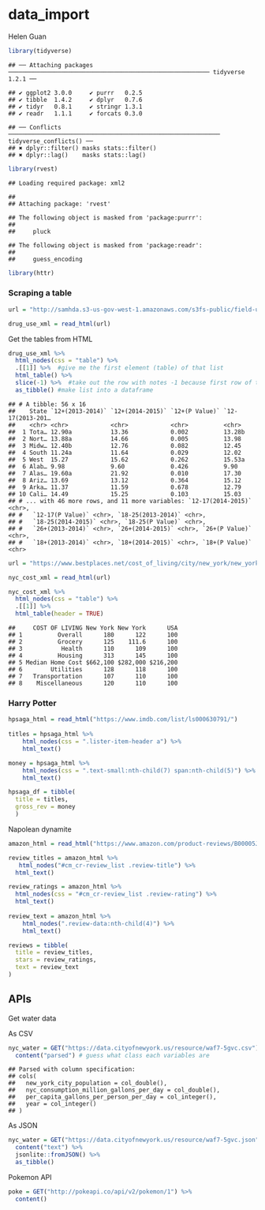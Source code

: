 data\_import
================
Helen Guan

``` r
library(tidyverse)
```

    ## ── Attaching packages ───────────────────────────────────────────────────────── tidyverse 1.2.1 ──

    ## ✔ ggplot2 3.0.0     ✔ purrr   0.2.5
    ## ✔ tibble  1.4.2     ✔ dplyr   0.7.6
    ## ✔ tidyr   0.8.1     ✔ stringr 1.3.1
    ## ✔ readr   1.1.1     ✔ forcats 0.3.0

    ## ── Conflicts ──────────────────────────────────────────────────────────── tidyverse_conflicts() ──
    ## ✖ dplyr::filter() masks stats::filter()
    ## ✖ dplyr::lag()    masks stats::lag()

``` r
library(rvest)
```

    ## Loading required package: xml2

    ## 
    ## Attaching package: 'rvest'

    ## The following object is masked from 'package:purrr':
    ## 
    ##     pluck

    ## The following object is masked from 'package:readr':
    ## 
    ##     guess_encoding

``` r
library(httr)
```

### Scraping a table

``` r
url = "http://samhda.s3-us-gov-west-1.amazonaws.com/s3fs-public/field-uploads/2k15StateFiles/NSDUHsaeShortTermCHG2015.htm"

drug_use_xml = read_html(url)
```

Get the tables from HTML

``` r
drug_use_xml %>%
  html_nodes(css = "table") %>% 
  .[[1]] %>%  #give me the first element (table) of that list
  html_table() %>% 
  slice(-1) %>%  #take out the row with notes -1 because first row of table
  as_tibble() #make list into a dataframe
```

    ## # A tibble: 56 x 16
    ##    State `12+(2013-2014)` `12+(2014-2015)` `12+(P Value)` `12-17(2013-201…
    ##    <chr> <chr>            <chr>            <chr>          <chr>           
    ##  1 Tota… 12.90a           13.36            0.002          13.28b          
    ##  2 Nort… 13.88a           14.66            0.005          13.98           
    ##  3 Midw… 12.40b           12.76            0.082          12.45           
    ##  4 South 11.24a           11.64            0.029          12.02           
    ##  5 West  15.27            15.62            0.262          15.53a          
    ##  6 Alab… 9.98             9.60             0.426          9.90            
    ##  7 Alas… 19.60a           21.92            0.010          17.30           
    ##  8 Ariz… 13.69            13.12            0.364          15.12           
    ##  9 Arka… 11.37            11.59            0.678          12.79           
    ## 10 Cali… 14.49            15.25            0.103          15.03           
    ## # ... with 46 more rows, and 11 more variables: `12-17(2014-2015)` <chr>,
    ## #   `12-17(P Value)` <chr>, `18-25(2013-2014)` <chr>,
    ## #   `18-25(2014-2015)` <chr>, `18-25(P Value)` <chr>,
    ## #   `26+(2013-2014)` <chr>, `26+(2014-2015)` <chr>, `26+(P Value)` <chr>,
    ## #   `18+(2013-2014)` <chr>, `18+(2014-2015)` <chr>, `18+(P Value)` <chr>

``` r
url = "https://www.bestplaces.net/cost_of_living/city/new_york/new_york"

nyc_cost_xml = read_html(url)
```

``` r
nyc_cost_xml %>% 
  html_nodes(css = "table") %>%
  .[[1]] %>% 
  html_table(header = TRUE) 
```

    ##     COST OF LIVING New York New York      USA
    ## 1          Overall      180      122      100
    ## 2          Grocery      125    111.6      100
    ## 3           Health      110      109      100
    ## 4          Housing      313      145      100
    ## 5 Median Home Cost $662,100 $282,000 $216,200
    ## 6        Utilities      128      118      100
    ## 7   Transportation      107      110      100
    ## 8    Miscellaneous      120      110      100

### Harry Potter

``` r
hpsaga_html = read_html("https://www.imdb.com/list/ls000630791/") 
 
titles = hpsaga_html %>% 
    html_nodes(css = ".lister-item-header a") %>% 
    html_text()

money = hpsaga_html %>% 
    html_nodes(css = ".text-small:nth-child(7) span:nth-child(5)") %>% 
    html_text() 

hpsaga_df = tibble(
  title = titles,
  gross_rev = money
  ) 
```

Napolean dynamite

``` r
amazon_html = read_html("https://www.amazon.com/product-reviews/B00005JNBQ/ref=cm_cr_arp_d_viewopt_rvwer?ie=UTF8&reviewerType=avp_only_reviews&sortBy=recent&pageNumber=1")

review_titles = amazon_html %>% 
   html_nodes("#cm_cr-review_list .review-title") %>%
  html_text()

review_ratings = amazon_html %>% 
  html_nodes(css = "#cm_cr-review_list .review-rating") %>% 
  html_text()
  
review_text = amazon_html %>%
    html_nodes(".review-data:nth-child(4)") %>%
    html_text()

reviews = tibble(
  title = review_titles,
  stars = review_ratings,
  text = review_text
)
```

APIs
----

Get water data

As CSV

``` r
nyc_water = GET("https://data.cityofnewyork.us/resource/waf7-5gvc.csv") %>%
  content("parsed") # guess what class each variables are 
```

    ## Parsed with column specification:
    ## cols(
    ##   new_york_city_population = col_double(),
    ##   nyc_consumption_million_gallons_per_day = col_double(),
    ##   per_capita_gallons_per_person_per_day = col_integer(),
    ##   year = col_integer()
    ## )

As JSON

``` r
nyc_water = GET("https://data.cityofnewyork.us/resource/waf7-5gvc.json") %>% 
  content("text") %>% 
  jsonlite::fromJSON() %>%
  as_tibble()
```

Pokemon API

``` r
poke = GET("http://pokeapi.co/api/v2/pokemon/1") %>%
  content()
```
